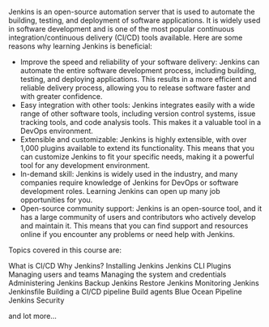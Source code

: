 Jenkins is an open-source automation server that is used to automate the building, testing, and deployment of software applications. It is widely used in software development and is one of the most popular continuous integration/continuous delivery (CI/CD) tools available. Here are some reasons why learning Jenkins is beneficial:

* Improve the speed and reliability of your software delivery: Jenkins can automate the entire software development process, including building, testing, and deploying applications. This results in a more efficient and reliable delivery process, allowing you to release software faster and with greater confidence.
* Easy integration with other tools: Jenkins integrates easily with a wide range of other software tools, including version control systems, issue tracking tools, and code analysis tools. This makes it a valuable tool in a DevOps environment.
* Extensible and customizable: Jenkins is highly extensible, with over 1,000 plugins available to extend its functionality. This means that you can customize Jenkins to fit your specific needs, making it a powerful tool for any development environment.
* In-demand skill: Jenkins is widely used in the industry, and many companies require knowledge of Jenkins for DevOps or software development roles. Learning Jenkins can open up many job opportunities for you.
* Open-source community support: Jenkins is an open-source tool, and it has a large community of users and contributors who actively develop and maintain it. This means that you can find support and resources online if you encounter any problems or need help with Jenkins.

Topics covered in this course are: 

What is CI/CD
Why Jenkins?
Installing Jenkins
Jenkins CLI
Plugins
Managing users and teams
Managing the system and credentials
Administering Jenkins
Backup Jenkins
Restore Jenkins
Monitoring Jenkins
Jenkinsfile
Building a CI/CD pipeline
Build agents
Blue Ocean
Pipeline
Jenkins Security

and lot more...
